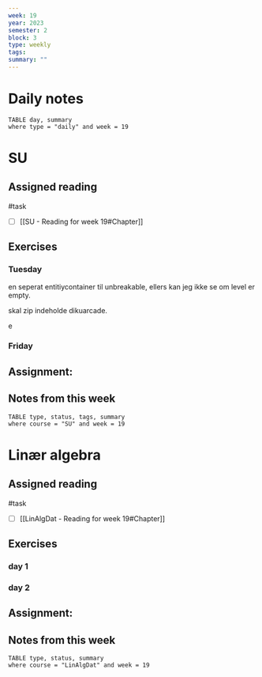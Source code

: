 ```yaml
---
week: 19
year: 2023
semester: 2
block: 3
type: weekly 
tags: 
summary: ""
---
```

# Daily notes
```dataview
TABLE day, summary 
where type = "daily" and week = 19
```
# SU
## Assigned reading
#task
 - [ ] [[SU - Reading for week 19#Chapter]]
## Exercises 
### Tuesday 
en seperat entitiycontainer til unbreakable, ellers kan jeg ikke se om level er empty.

skal zip indeholde dikuarcade.

e
### Friday
## Assignment:

## Notes from this week
```dataview
TABLE type, status, tags, summary
where course = "SU" and week = 19
```

# Linær algebra
## Assigned reading
#task
 - [ ] [[LinAlgDat - Reading for week 19#Chapter]]

## Exercises 
### day 1
### day 2
## Assignment:

## Notes from this week
```dataview
TABLE type, status, summary
where course = "LinAlgDat" and week = 19
```

